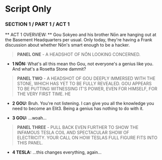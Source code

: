 # Script Only

### SECTION 1 / PART 1 / ACT 1

** ACT 1 OVERVIEW: ** Gou Sokyeo and his brother Nōn are hanging out at the Basement Headquarters per usual. Only today, they're having a Frank discussion about whether Nōn's smart enough to be a hacker.  

> **PANEL ONE** - A HEADSHOT OF NŌN LOOKING CONCERNED.  

* **1 NŌN:** What's all this mean tho Gou, not everyone's a genius like you. And what's a Rosetta Stone dammit?

> **PANEL TWO** - A HEADSHOT OF GOU DEEPLY IMMERSED WITH THE STONE, WHICH HAS YET TO BE FULLY REVEALED. GOU APPEARS TO BE PUTTING WITNESSING IT'S POWER, EVEN FOR HIMSELF, FOR THE VERY FIRST TIME. HE 

* **2 GOU:** Bruh. You're not listening. I can give you all the knowledge you need to become an Elit3. Being a genius has nothing to do with it. 

* **3 GOU:** ...woah...

> **PANEL THREE** - PULL BACK EVEN FURTHER TO SHOW THE INFAMOUS TESLA COIL AND SPECTACULAR SHOW OF ELECTRICITY. YOUR CALL ON HOW TESLAS FULL FIGURE FITS INTO THIS PANEL.

* **4 TESLA:** ...this changes everything, again...